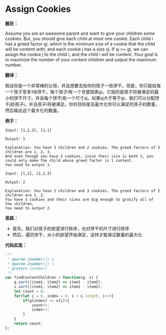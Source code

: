 # Assign Cookies

**题目：**

Assume you are an awesome parent and want to give your children some cookies. But, you should give each child at most one cookie. Each child i has a greed factor gi, which is the minimum size of a cookie that the child will be content with; and each cookie j has a size sj. If sj >= gi, we can assign the cookie j to the child i, and the child i will be content. Your goal is to maximize the number of your content children and output the maximum number.

**翻译：**

假设你是一个非常棒的父母，并且想要去给你的孩子一些饼干。但是，你只能给每一个孩子至多1块饼干。每个孩子i有一个贪婪因素gi，它指的是孩子将被满足的最小的饼干尺寸。并且每个饼干j有一个尺寸sj。如果sj大于等于gi，我们可以分配饼干j给孩子i，并且孩子i将被满足。你的目标是去最大化你可以满足的孩子的数量，然后输出这个最大化的数量。

**例子：**

```
Input: [1,2,3], [1,1]

Output: 1

Explanation: You have 3 children and 2 cookies. The greed factors of 3 children are 1, 2, 3. 
And even though you have 2 cookies, since their size is both 1, you could only make the child whose greed factor is 1 content.
You need to output 1.
```

```
Input: [1,2], [1,2,3]

Output: 2

Explanation: You have 2 children and 3 cookies. The greed factors of 2 children are 1, 2. 
You have 3 cookies and their sizes are big enough to gratify all of the children, 
You need to output 2.
```

**思路：**

* 首先，我们对孩子的欲望进行排序，也对饼干的尺寸进行排序
* 然后，遍历饼干，从小的欲望开始满足，这样才能保证数量的最大化

**代码实现：**

```javascript
/**
 * @param {number[]} g
 * @param {number[]} s
 * @return {number}
 */
var findContentChildren = function(g, s) {
    g.sort((item1, item2) => item1 - item2);
    s.sort((item1, item2) => item1 - item2);
    let count = 0;
    for(let i = 0, index = 0; i < s.length; i++){
        if(g[index] <= s[i]){
            count++;
            index++;
        }
    }
    return count;
};
```